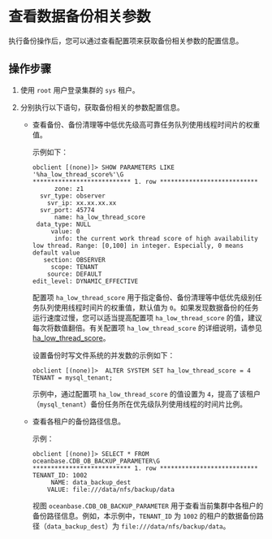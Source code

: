 # 查看数据备份相关参数

执行备份操作后，您可以通过查看配置项来获取备份相关参数的配置信息。

## 操作步骤

1. 使用 `root` 用户登录集群的 `sys` 租户。

2. 分别执行以下语句，获取备份相关的参数配置信息。

   * 查看备份、备份清理等中低优先级高可靠任务队列使用线程时间片的权重值。

      示例如下：

      ```shell
      obclient [(none)]> SHOW PARAMETERS LIKE '%ha_low_thread_score%'\G
      *************************** 1. row ***************************
            zone: z1
        svr_type: observer
          svr_ip: xx.xx.xx.xx
        svr_port: 45774
            name: ha_low_thread_score
       data_type: NULL
           value: 0
            info: the current work thread score of high availability low thread. Range: [0,100] in integer. Especially, 0 means default value
         section: OBSERVER
           scope: TENANT
          source: DEFAULT
      edit_level: DYNAMIC_EFFECTIVE
      ```

      配置项 `ha_low_thread_score` 用于指定备份、备份清理等中低优先级别任务队列使用线程时间片的权重值，默认值为 `0`。如果发现数据备份的任务运行速度过慢，您可以适当提高配置项 `ha_low_thread_score` 的值，建议每次将数值翻倍。有关配置项 `ha_low_thread_score` 的详细说明，请参见 [ha_low_thread_score](../../../700.reference/500.system-reference/100.system-configuration-items/400.tenant-level-configuration-items/4300.ha_low_thread_score.md)。

      设置备份时写文件系统的并发数的示例如下：

      ```shell
      obclient [(none)]>  ALTER SYSTEM SET ha_low_thread_score = 4 TENANT = mysql_tenant;
      ```

      示例中，通过配置项 `ha_low_thread_score` 的值设置为 `4`，提高了该租户（`mysql_tenant`）备份任务所在优先级队列使用线程的时间片比例。

   * 查看各租户的备份路径信息。

     示例：

     ```shell
     obclient [(none)]> SELECT * FROM oceanbase.CDB_OB_BACKUP_PARAMETER\G
     *************************** 1. row ***************************
     TENANT_ID: 1002
          NAME: data_backup_dest
         VALUE: file:///data/nfs/backup/data
     ```

     视图 `oceanbase.CDB_OB_BACKUP_PARAMETER` 用于查看当前集群中各租户的备份路径信息。例如，本示例中，`TENANT_ID` 为 `1002` 的租户的数据备份路径（`data_backup_dest`）为 `file:///data/nfs/backup/data`。
